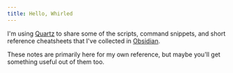 ```yaml
---
title: Hello, Whirled
---
```

I'm using [Quartz](https://quartz.jzhao.xyz/) to share some of the scripts, command snippets, and short reference cheatsheets that I've collected in [Obsidian](https://obsidian.md/). 

These notes are primarily here for my own reference, but maybe you'll get something useful out of them too.

	